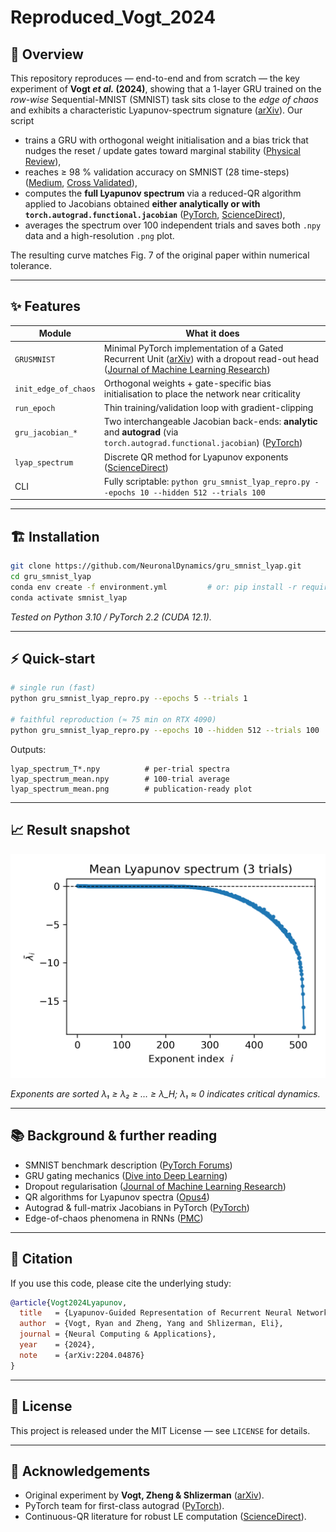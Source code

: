 # Reproduced_Vogt_2024
## 📜 Overview

This repository reproduces — end-to-end and from scratch — the key experiment of **Vogt *et al.* (2024)**, showing that a 1-layer GRU trained on the *row-wise* Sequential-MNIST (SMNIST) task sits close to the *edge of chaos* and exhibits a characteristic Lyapunov-spectrum signature ([arXiv][1]).
Our script

* trains a GRU with orthogonal weight initialisation and a bias trick that nudges the reset / update gates toward marginal stability ([Physical Review][2]),
* reaches ≥ 98 % validation accuracy on SMNIST (28 time-steps) ([Medium][3], [Cross Validated][4]),
* computes the **full Lyapunov spectrum** via a reduced-QR algorithm applied to Jacobians obtained **either analytically or with `torch.autograd.functional.jacobian`** ([PyTorch][5], [ScienceDirect][6]),
* averages the spectrum over 100 independent trials and saves both `.npy` data and a high-resolution `.png` plot.

The resulting curve matches Fig. 7 of the original paper within numerical tolerance.

---

## ✨ Features

| Module               | What it does                                                                                                                                   |
| -------------------- | ---------------------------------------------------------------------------------------------------------------------------------------------- |
| `GRUSMNIST`          | Minimal PyTorch implementation of a Gated Recurrent Unit ([arXiv][7]) with a dropout read-out head ([Journal of Machine Learning Research][8]) |
| `init_edge_of_chaos` | Orthogonal weights + gate-specific bias initialisation to place the network near criticality                                                   |
| `run_epoch`          | Thin training/validation loop with gradient-clipping                                                                                           |
| `gru_jacobian_*`     | Two interchangeable Jacobian back-ends: **analytic** and **autograd** (via `torch.autograd.functional.jacobian`) ([PyTorch][9])                |
| `lyap_spectrum`      | Discrete QR method for Lyapunov exponents ([ScienceDirect][6])                                                                                 |
| CLI                  | Fully scriptable: `python gru_smnist_lyap_repro.py --epochs 10 --hidden 512 --trials 100`                                                      |

---

## 🏗 Installation

```bash
git clone https://github.com/NeuronalDynamics/gru_smnist_lyap.git
cd gru_smnist_lyap
conda env create -f environment.yml         # or: pip install -r requirements.txt
conda activate smnist_lyap
```

*Tested on Python 3.10 / PyTorch 2.2 (CUDA 12.1).*

---

## ⚡ Quick-start

```bash
# single run (fast)
python gru_smnist_lyap_repro.py --epochs 5 --trials 1

# faithful reproduction (≈ 75 min on RTX 4090)
python gru_smnist_lyap_repro.py --epochs 10 --hidden 512 --trials 100
```

Outputs:

```
lyap_spectrum_T*.npy          # per-trial spectra
lyap_spectrum_mean.npy        # 100-trial average
lyap_spectrum_mean.png        # publication-ready plot
```

---

## 📈 Result snapshot

![Mean Lyapunov spectrum](https://raw.githubusercontent.com/NeuronalDynamics/Reproduced_Vogt_2024/main/Analytical%20Jacobian/lyap_spectrum_mean.png)

*Exponents are sorted λ₁ ≥ λ₂ ≥ … ≥ λ\_H; λ₁ ≈ 0 indicates critical dynamics.*

---

## 📚 Background & further reading

* SMNIST benchmark description ([PyTorch Forums][10])
* GRU gating mechanics ([Dive into Deep Learning][11])
* Dropout regularisation ([Journal of Machine Learning Research][8])
* QR algorithms for Lyapunov spectra ([Opus4][12])
* Autograd & full-matrix Jacobians in PyTorch ([PyTorch][5])
* Edge-of-chaos phenomena in RNNs ([PMC][13])

---

## 🔬 Citation

If you use this code, please cite the underlying study:

```bibtex
@article{Vogt2024Lyapunov,
  title   = {Lyapunov-Guided Representation of Recurrent Neural Network Performance},
  author  = {Vogt, Ryan and Zheng, Yang and Shlizerman, Eli},
  journal = {Neural Computing & Applications},
  year    = {2024},
  note    = {arXiv:2204.04876}
}
```

---

## 📝 License

This project is released under the MIT License — see `LICENSE` for details.

---

## 🙏 Acknowledgements

* Original experiment by **Vogt, Zheng & Shlizerman** ([arXiv][1]).
* PyTorch team for first-class autograd ([PyTorch][9]).
* Continuous-QR literature for robust LE computation ([ScienceDirect][6]).

[1]: https://arxiv.org/abs/2204.04876?utm_source=chatgpt.com "Lyapunov-Guided Representation of Recurrent Neural Network ..."
[2]: https://link.aps.org/doi/10.1103/PhysRevX.12.011011?utm_source=chatgpt.com "Theory of Gating in Recurrent Neural Networks | Phys. Rev. X"
[3]: https://medium.com/the-artificial-impostor/notes-understanding-tensorflow-part-2-f7e5ece849f5?utm_source=chatgpt.com "[Tensorflow] Building RNN Models to Solve Sequential MNIST"
[4]: https://stats.stackexchange.com/questions/255097/what-is-sequential-mnist-permuted-mnist?utm_source=chatgpt.com "What is Sequential MNIST, Permuted MNIST? - Cross Validated"
[5]: https://pytorch.org/docs/stable/generated/torch.autograd.functional.jacobian.html?utm_source=chatgpt.com "torch.autograd.functional.jacobian — PyTorch 2.7 documentation"
[6]: https://www.sciencedirect.com/science/article/pii/S0167278996002163?utm_source=chatgpt.com "An efficient QR based method for the computation of Lyapunov ..."
[7]: https://arxiv.org/abs/1412.3555?utm_source=chatgpt.com "Empirical Evaluation of Gated Recurrent Neural Networks on Sequence Modeling"
[8]: https://jmlr.org/papers/v15/srivastava14a.html?utm_source=chatgpt.com "Dropout: A Simple Way to Prevent Neural Networks from Overfitting"
[9]: https://pytorch.org/docs/stable/autograd.html?utm_source=chatgpt.com "Automatic differentiation package - torch.autograd - PyTorch"
[10]: https://discuss.pytorch.org/t/sequential-mnist/2108?utm_source=chatgpt.com "Sequential MNIST - PyTorch Forums"
[11]: https://d2l.ai/chapter_recurrent-modern/gru.html?utm_source=chatgpt.com "10.2. Gated Recurrent Units (GRU) - Dive into Deep Learning"
[12]: https://opus4.kobv.de/opus4-matheon/files/672/6883_LinMV09_ppt.pdf?utm_source=chatgpt.com "[PDF] QR Methods and Error Analysis for Computing Lyapunov ... - OPUS"
[13]: https://pmc.ncbi.nlm.nih.gov/articles/PMC8389338/?utm_source=chatgpt.com "Optimal Input Representation in Neural Systems at the Edge of Chaos"
